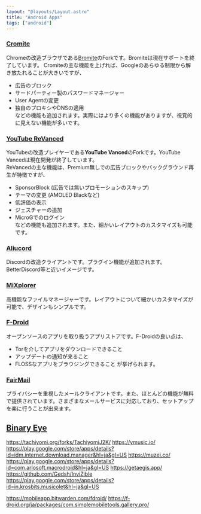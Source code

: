 ```yaml
---
layout: "@layouts/Layout.astro"
title: "Android Apps"
tags: ["android"]
---
```



### [Cromite](https://github.com/uazo/cromite)  

  Chromeの改造ブラウザである[Bromite](https://www.bromite.org/)のForkです。Bromiteは現在サポートを終了しています。
  Cromiteの主な機能を上げれば、Googleのあらゆる制限から解き放たれることが大きいですが、  
  - 広告のブロック  
  - サードパーティー製のパスワードマネージャー  
  - User Agentの変更  
  - 独自のプロキシやDNSの適用  
  などの機能も追加されます。実際にはより多くの機能がありますが、視覚的に見えない機能が多いです。  

### [YouTube ReVanced](https://revanced.app/)  

  YouTubeの改造プレイヤーである**YouTube Vanced**のForkです。YouTube Vancedは現在開発が終了しています。  
  ReVancedの主な機能は、Premium無しでの広告ブロックやバックグラウンド再生が特徴ですが、  
  - SponsorBlock (広告では無いプロモーションのスキップ)  
  - テーマの変更 (AMOLED Blackなど)  
  - 低評価の表示  
  - ジェスチャーの追加  
  - MicroGでのログイン  
  などの機能も追加されます。また、細かいレイアウトのカスタマイズも可能です。  


### [Aliucord](https://github.com/Aliucord/Aliucord)  

  Discordの改造クライアントです。プラグイン機能が追加されます。BetterDiscord等と近いイメージです。  


### [MiXplorer](https://mixplorer.com/)  

  高機能なファイルマネージャーです。レイアウトについて細かいカスタマイズが可能で、デザインもシンプルです。  


### [F-Droid](https://f-droid.org/ja/)  

  オープンソースのアプリを取り扱うアプリストアです。F-Droidの良い点は、
  - Torを介してアプリをダウンロードできること
  - アップデートの通知が来ること
  - FLOSSなアプリをブラウジングできること
  が挙げられます。  


### [FairMail](https://f-droid.org/packages/eu.faircode.email/)  

  プライバシーを重視したメールクライアントです。また、ほとんどの機能が無料で提供されています。さまざまなメールサービスに対応しており、セットアップを楽に行うことが出来ます。  

## [Binary Eye](https://f-droid.org/ja/packages/de.markusfisch.android.binaryeye/)  



https://tachiyomi.org/forks/TachiyomiJ2K/
https://ymusic.io/
https://play.google.com/store/apps/details?id=idm.internet.download.manager&hl=ja&gl=US
https://muzei.co/
https://play.google.com/store/apps/details?id=com.arlosoft.macrodroid&hl=ja&gl=US
https://getaegis.app/
https://github.com/Gedsh/InviZible
https://play.google.com/store/apps/details?id=in.krosbits.musicolet&hl=ja&gl=US




https://mobileapp.bitwarden.com/fdroid/
https://f-droid.org/ja/packages/com.simplemobiletools.gallery.pro/
